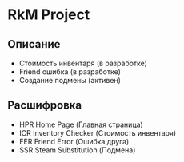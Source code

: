 # RkM Project

## Описание
- Стоимость инвентаря (в разработке)
- Friend ошибка (в разработке) 
- Создание подмены (активен)

## Расшифровка 

   - HPR Home Page  (Главная страница)
   - ICR Inventory Checker  (Стоимость инвентаря)
   - FER Friend Error (Ошибка друга)
   - SSR Steam Substitution (Подмена)